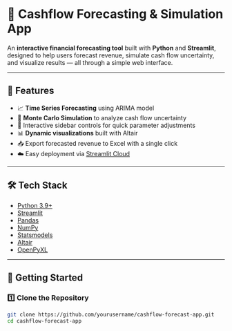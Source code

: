# 💼 Cashflow Forecasting & Simulation App

An **interactive financial forecasting tool** built with **Python** and **Streamlit**, designed to help users forecast revenue, simulate cash flow uncertainty, and visualize results — all through a simple web interface.

---

## 🌟 Features

- 📈 **Time Series Forecasting** using ARIMA model  
- 🧮 **Monte Carlo Simulation** to analyze cash flow uncertainty  
- 🧠 Interactive sidebar controls for quick parameter adjustments  
- 📊 **Dynamic visualizations** built with Altair  
- 📥 Export forecasted revenue to Excel with a single click  
- ☁️ Easy deployment via [Streamlit Cloud](https://streamlit.io/cloud)

---

## 🛠️ Tech Stack

- [Python 3.9+](https://www.python.org/)  
- [Streamlit](https://streamlit.io/)  
- [Pandas](https://pandas.pydata.org/)  
- [NumPy](https://numpy.org/)  
- [Statsmodels](https://www.statsmodels.org/)  
- [Altair](https://altair-viz.github.io/)  
- [OpenPyXL](https://openpyxl.readthedocs.io/)

---

## 🚀 Getting Started

### 1️⃣ Clone the Repository
```bash
git clone https://github.com/yourusername/cashflow-forecast-app.git
cd cashflow-forecast-app
